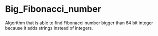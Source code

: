 # Big_Fibonacci_number
Algorithm that is able to find Fibonacci number bigger than 64 bit integer because it adds strings instead of integers.
